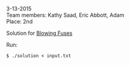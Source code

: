 3-13-2015<br>
Team members: Kathy Saad, Eric Abbott, Adam<br>
Place: 2nd

Solution for <a href="http://uva.onlinejudge.org/external/6/661.html">Blowing Fuses</a>

Run:

    $ ./solution < input.txt
